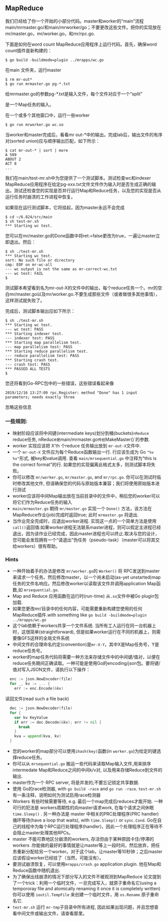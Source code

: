 ## MapReduce

我们已经给了你一个开始的小部分代码。master和worker的“main”流程 main/mrmaster.go/和main/mrworker/go；不要更改这些文件。把你的实现放在mr/master.go，mr/worker.go，和mr/rpc.go.

下面是如何在word count MapReduce应用程序上运行代码。首先，确保word count插件是新构建的：

```shell
$ go build -buildmode=plugin ../mrapps/wc.go
```

在main 文件夹，运行master

```shell
$ rm mr-out*
$ go run mrmaster.go pg-*.txt
```

给mrmaster.go的参数pg-*.txt是输入文件，每个文件对应于一个“split”

是一个Map任务的输入。

在一个或多个其他窗口中，运行一些worker

```shell
$ go run mrworker.go wc.so
```

当worker和master完成后，看看mr out-*中的输出。完成lab后，输出文件的有序对(sorted union)应与顺序输出匹配，如下所示：

```shell
$ cat mr-out-* | sort | more
A 509
ABOUT 2
ACT 8
...
```

我们在main/test-mr.sh中为您提供了一个测试脚本。测试检查wc和indexer MapReduce应用程序在给定pg-xxx.txt文件文件作为输入时是否生成正确的输出。测试还检查您的实现是否并行运行Map和Reduce任务，以及您的实现是否从运行任务时崩溃的工作进程中恢复。

如果现在运行测试脚本，它将挂起，因为master永远不会完成

```shell
$ cd ~/6.824/src/main
$ sh test-mr.sh
*** Starting wc test.
```

您可以在mr/master.go的Done函数中将ret:=false更改为true，一遍让master立即退出。然后：

```shell
$ sh ./test-mr.sh
*** Starting wc test.
sort: No such file or directory
cmp: EOF on mr-wc-all
--- wc output is not the same as mr-correct-wc.txt
--- wc test: FAIL
$
```

测试脚本希望看到名为mr-out-X的文件中的输出，每个reduce任务一个。mr的空白mr/master.go以及mr/worker.go.不要生成那些文件（或者做很多其他事情），这样测试就失败了。

完成后，测试脚本输出应如下所示：

```shell
$ sh ./test-mr.sh
*** Starting wc test.
--- wc test: PASS
*** Starting indexer test.
--- indexer test: PASS
*** Starting map parallelism test.
--- map parallelism test: PASS
*** Starting reduce parallelism test.
--- reduce parallelism test: PASS
*** Starting crash test.
--- crash test: PASS
*** PASSED ALL TESTS
$
```

您还将看到Go-RPC包中的一些错误，这些错误看起来像

```shell
2019/12/16 13:27:09 rpc.Register: method "Done" has 1 input parameters; needs exactly three
```

忽略这些信息

### 一些规则:

- 映射阶段应该将中间键(intermediate keys)划分到桶(buckets)`nReduce` reduce任务, nReduce` 是 `main/mrmaster.go` 传给 `MakeMaster()`的参数.
- worker 实现应该把 X'th 个reduce 任务输出放到  `mr-out-X`文件中.
- 一个 `mr-out-X` 文件应为每个Reduce函数输出一行. 行应该生成为 Go `"%v %v"`形式, 被key和value调用. 查看 `main/mrsequential.go` 中注释为"this is the correct format"的行. 如果您的实现偏离此格式太多，则测试脚本将失败。
- 你可以修改 `mr/worker.go`, `mr/master.go`, and `mr/rpc.go`. 你可以在测试时临时修改其他文件, 但请确保您的代码与原始版本兼容；我们将使用原始版本进行测试
- worker应该将中间Map输出放在当前目录中的文件中，稍后您的worker可以将它们作为Reduce任务的输入
- `main/mrmaster.go` 期待 `mr/master.go` 实现一个 `Done()` 方法，该方法在MapReduce作业(job)完成时返回true; 此时 `mrmaster.go` 将退出.
- 当作业完全完成时，应退出worker进程. 实现这一点的一个简单方法是使用`call()`返回值:如果worker进程无法联系master进程，则可以假定主进程已经退出，因为该作业已经完成，因此master进程也可以终止.取决与您的设计，您可能会发现拥有一个“请退出”伪任务（pseudo-task）（master可以将其交给workers）很有帮助。

### Hints

- 一种开始着手的办法是修改 `mr/worker.go`的 `Worker()` 将 RPC发送到master来请求一个任务。然后修改master，以一个尚未启动(as-yet unstarted)map任务的文件名响应。然后修改worker以读取该文件并调用application Map函数,如 `mrsequential.go`.
-  Map and Reduce 应用函数在运行时(run-time) 从`.so`文件中被Go plugin包加载.
- 如果您更改mr/目录中的任何内容，可能需要重新构建您使用的任何MapReduce插件.with something like `go build -buildmode=plugin ../mrapps/wc.go`
- 这个lab依赖于workers共享一个文件系统. 当所有工人运行在同一台机器上时，这很简单(straightforward), 但是如果worker运行在不同的机器上，则需要像GFS这样的全局文件系统
- 中间文件的合理命名约定(convention)是`mr-X-Y`，其中X是Map任务号，Y是reduce任务号。
- worker的map任务代码将需要一种方法来存储文件中的中间键/值对，以便在reduce任务期间正确读取。一种可能是使用Go的encoding/json包。要将键/值对写入JSON文件，请执行以下操作：

```go
  enc := json.NewEncoder(file)
  for _, kv := ... {
    err := enc.Encode(&kv)
```

读回文件(read such a file back)

```go
  dec := json.NewDecoder(file)
  for {
    var kv KeyValue
    if err := dec.Decode(&kv); err != nil {
      break
    }
    kva = append(kva, kv)
  }
```

- 您的worker的map部分可以使用`ihash(key)`函数(in `worker.go`)为给定的键选择reduce任务。
- 你可以从 `mrsequential.go` 搬运一些代码来读取Map输入文件,用来排序intermedate Map和Reduce之间的中间k/v对, 以及用来存储Reduce到文件的输出.
- master作为一个 RPC server, 将是并发的;不要忘记锁定共享数据.
- 使用 Go的race检测器, with `go build -race` and `go run -race`. `test-mr.sh` 有一条注释，说明如何为测试启用race检测器
- Workers 有些时候需要等待, e.g. 最后一个map完成后reduces才能开始. 一种可行的犯法是  workers周期性的向master请求work,  在每个请求之间休眠`time.Sleep()` . 另一种办法是 master 中相关的PRC处理程序(PRC handler)循环等待(have a loop that waits), with `time.Sleep()` or `sync.Cond`. Go在自己的线程中为每个RPC运行处理程序(handler)，因此一个处理程序正在等待不会阻止master处理其他RPCs。
- master 不能可靠地区分崩溃的workers, 存活但由于某种原因卡住/停滞的workers .你能做的最好的事情就是让master等上一段时间，然后放弃，把任务重新分配给另一个worker。对于这个lab，让master等10秒钟；之后master应该假设worker已经挂了（当然，可能没有）。
- 要测试崩溃恢复，可以使用`mrapps/crash.go` application plugin. 他在Map和Reduce函数中随机退出.
- 为了确保出线崩溃的情况下部分写入的文件不被观测到MapReduce 论文提到了一个trick：利用一个临时文件，一旦完成写入，就原子重命名它(using a tempororay file and atomically renaming it once it is completely written) 你可以使用 `ioutil.TempFile` 来创建一个临时文件，用 `os.Rename` 原子重命名它.
- `test-mr.sh` 运行 `mr-tmp`子目录中所有进程, 因此如果出现问题，并且您想查看中间文件或输出文件，请查看那里。